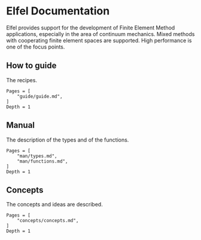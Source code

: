 # Elfel Documentation

Elfel provides support for the development of Finite Element Method applications, especially in the area of continuum mechanics. Mixed methods with cooperating finite element spaces are supported. High performance is one of the focus points.

## How to guide

The recipes.

```@contents
Pages = [
    "guide/guide.md",
]
Depth = 1
```

## Manual

The description of the types and of the functions.

```@contents
Pages = [
    "man/types.md",
    "man/functions.md",
]
Depth = 1
```

## Concepts

The concepts and ideas are described.

```@contents
Pages = [
    "concepts/concepts.md",
]
Depth = 1
```
